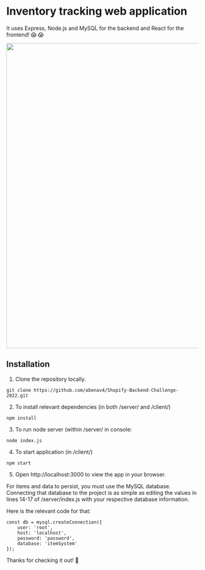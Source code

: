 # Inventory tracking web application
It uses Express, Node.js and MySQL for the backend and React for the frontend! :scream: :scream:

<img src="https://i.imgur.com/PgzqHk0.gif" width="600" height="800" />

## Installation
1. Clone the repository locally.
```
git clone https://github.com/abenav4/Shopify-Backend-Challenge-2022.git
```
2. To install relevant dependencies (in both /server/ and /client/)
```
npm install
```
3. To run node server (within /server/ in console:

```
node index.js
```
4. To start application (in /client/)
```
npm start
```
5. Open http://localhost:3000 to view the app in your browser.


For items and data to persist, you must use the MySQL database.
Connecting that database to the project is as simple as editing the values in lines 14-17 of /server/index.js with your respective database information.

Here is the relevant code for that:
```
const db = mysql.createConnection({
    user: 'root',
    host: 'localhost',
    password: 'password',
    database: 'itemSystem'
});
```
Thanks for checking it out! :metal:
